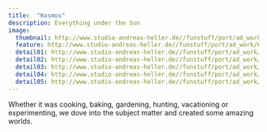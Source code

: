 ```yaml
---
title:  "Kosmos"
description: Everything under the Sun
image:
  thumbnail: http://www.studio-andreas-heller.de//funstuff/port/ad_work/Kosmos/Kosmos01.jpg
  feature: http://www.studio-andreas-heller.de//funstuff/port/ad_work/Kosmos/Kosmos01.jpg
  detail01: http://www.studio-andreas-heller.de//funstuff/port/ad_work/Kosmos/Kosmos01.jpg
  detail02: http://www.studio-andreas-heller.de//funstuff/port/ad_work/Kosmos/Kosmos01-b.jpg
  detail03: http://www.studio-andreas-heller.de//funstuff/port/ad_work/Kosmos/Kosmos02.jpg
  detail04: http://www.studio-andreas-heller.de//funstuff/port/ad_work/Kosmos/Kosmos02-b.jpg
  detail05: http://www.studio-andreas-heller.de//funstuff/port/ad_work/Kosmos/Kosmos03.jpg
---
```

Whether it was cooking, baking, gardening, hunting, vacationing or experimenting, we dove into the subject matter and created some amazing worlds.
